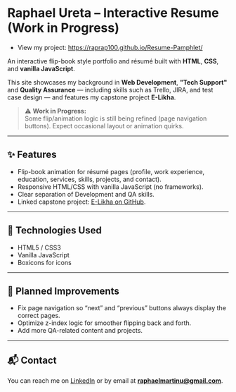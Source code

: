 # Raphael Ureta – Interactive Resume (Work in Progress)
- View my project: https://raprap100.github.io/Resume-Pamphlet/

An interactive flip-book style portfolio and résumé built with **HTML**, **CSS**, and **vanilla JavaScript**.

This site showcases my background in **Web Development**, **"Tech Support"** and **Quality Assurance** — including skills such as Trello, JIRA, and test case design — and features my capstone project **E-Likha**.

> ⚠️ **Work in Progress:**  
> Some flip/animation logic is still being refined (page navigation buttons). Expect occasional layout or animation quirks.

---

## ✨ Features

- Flip-book animation for résumé pages (profile, work experience, education, services, skills, projects, and contact).
- Responsive HTML/CSS with vanilla JavaScript (no frameworks).
- Clear separation of Development and QA skills.
- Linked capstone project: [E-Likha on GitHub](https://github.com/raprap100/Elikha).

---

## 🚀 Technologies Used

- HTML5 / CSS3  
- Vanilla JavaScript  
- Boxicons for icons  

---

## 📝 Planned Improvements

- Fix page navigation so “next” and “previous” buttons always display the correct pages.
- Optimize z-index logic for smoother flipping back and forth.
- Add more QA-related content and projects.

---


## 📬 Contact

You can reach me on [LinkedIn](https://www.linkedin.com/in/raphael-martin-ureta-b49b40314/) or by email at **raphaelmartinu@gmail.com**.
